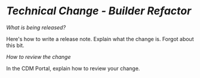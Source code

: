 # *Technical Change - Builder Refactor*

_What is being released?_

Here's how to write a release note.  Explain what the change is.  Forgot about this bit.

_How to review the change_

In the CDM Portal, explain how to review your change.
